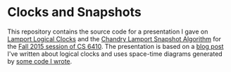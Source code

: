 # Clocks and Snapshots #
This repository contains the source code for a presentation I gave on [Lamport
Logical Clocks][clocks] and the [Chandry Lamport Snapshot Algorithm][snapshot]
for the [Fall 2015 session of CS 6410][advanced-systems]. The presentation is
based on a [blog post][blog] I've written about logical clocks and uses
space-time diagrams generated by [some code I wrote][code].

[clocks]:           http://research.microsoft.com/en-us/um/people/lamport/pubs/time-clocks.pdf
[snapshot]:         http://research.microsoft.com/en-us/um/people/lamport/pubs/chandy.pdf
[advanced-systems]: http://www.cs.cornell.edu/Courses/cs6410/2015fa/
[blog]:             http://mwhittaker.github.io/2015/01/20/logical-clocks/
[code]:             https://github.com/mwhittaker/clocks
